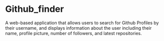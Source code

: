 # Github_finder
A web-based application that allows users to search for Github Profiles by their username, and displays information about the user including their name, profile picture, number of followers, and latest repositories.
